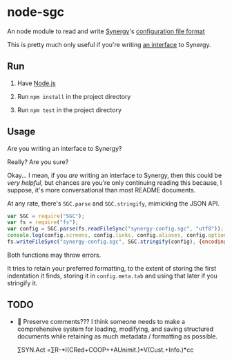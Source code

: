 
# node-sgc

An node module to read and write [Synergy](http://synergy-project.org/)'s
[configuration file format](http://synergy2.sourceforge.net/configuration.html)

This is pretty much only useful if you're writing
[an interface](https://github.com/1j01/nw-synergy) to Synergy.


## Run

1. Have [Node.js](http://nodejs.org/)

2. Run `npm install` in the project directory

3. Run `npm test` in the project directory


## Usage

Are you writing an interface to Synergy?

Really? Are you sure?

Okay...
I mean, if you *are* writing an interface to Synergy,
then this could be *very helpful*, but chances are
you're only continuing reading this because,
I suppose, it's more conversational than most README documents.

At any rate, there's `SGC.parse` and `SGC.stringify`, mimicking the JSON API.

```javascript
var SGC = require("SGC");
var fs = require("fs");
var config = SGC.parse(fs.readFileSync("synergy-config.sgc", "utf8"));
console.log(config.screens, config.links, config.aliases, config.options);
fs.writeFileSync("synergy-config.sgc", SGC.stringify(config), {encoding: "utf8"}));
```

Both functions may throw errors.

It tries to retain your preferred formatting,
to the extent of storing the first indentation it finds,
storing it in `config.meta.tab` and using that later if you stringify it.


## TODO

* :lock_with_ink_pen: Preserve comments???
	I think someone needs to make a comprehensive system
	for loading, modifying, and saving structured documents
	while retaining as much metadata / formatting as possible.


	∑SYN.Act =∑R-*I(CRed+COOP++AUnimit.)*V(Cust.+Info.)*cc

